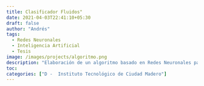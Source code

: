 ```yaml
---
title: Clasificador Fluidos"
date: 2021-04-03T22:41:10+05:30
draft: false
author: "Andrés"
tags:
  - Redes Neuronales
  - Inteligencia Artificial
  - Tesis
image: /images/projects/algoritmo.png
description: "Elaboración de un algoritmo basado en Redes Neuronales para la clasificación de fluidos en tiempo real."
toc:
categories: ["D -  Instituto Tecnológico de Ciudad Madero"]
---
```

